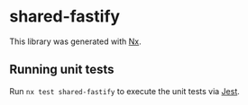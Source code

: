 # shared-fastify

This library was generated with [Nx](https://nx.dev).

## Running unit tests

Run `nx test shared-fastify` to execute the unit tests via [Jest](https://jestjs.io).
